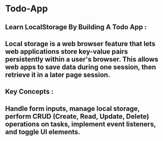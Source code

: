 # Todo-App
## Learn LocalStorage By Building A Todo App :

## Local storage is a web browser feature that lets web applications store key-value pairs persistently within a user's browser. This allows web apps to save data during one session, then retrieve it in a later page session.

## Key Concepts : 
## Handle form inputs, manage local storage, perform CRUD (Create, Read, Update, Delete) operations on tasks, implement event listeners, and toggle UI elements.
